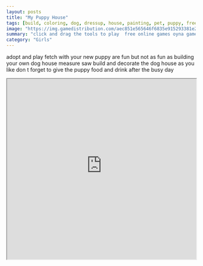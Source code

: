 ```yaml
---
layout: posts
title: "My Puppy House"
tags: [build, coloring, dog, dressup, house, painting, pet, puppy, free, online, games, oyna, game, free, games, play, play, games]
image: "https://img.gamedistribution.com/aec851e565646f6835e915293381e20a.jpg"
summary: "click and drag the tools to play  free online games oyna game free games play play games"
category: "Girls"
---
```


adopt and play fetch with your new puppy are fun but not as fun as building your own dog house measure saw build and decorate the dog house as you like don t forget to give the puppy food and drink after the busy day

<iframe width="100%" height="480px;" src="https://flash.gamedistribution.com?game=aec851e565646f6835e915293381e20a"></iframe>